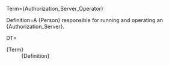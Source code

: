 Term={Authorization_Server_Operator}

Definition=A {Person} responsible for running and operating an {Authorization_Server}. 

DT=<dt>{Term}</dt><dd>{Definition}</dd>
